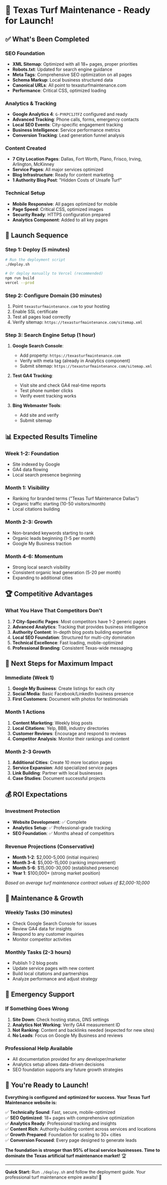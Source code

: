 # 🚀 Texas Turf Maintenance - Ready for Launch!

## ✅ What's Been Completed

### **SEO Foundation**
- **XML Sitemap**: Optimized with all 18+ pages, proper priorities
- **Robots.txt**: Updated for search engine guidance  
- **Meta Tags**: Comprehensive SEO optimization on all pages
- **Schema Markup**: Local business structured data
- **Canonical URLs**: All point to texasturfmaintenance.com
- **Performance**: Critical CSS, optimized loading

### **Analytics & Tracking**
- **Google Analytics 4**: `G-PYKPC1JTFZ` configured and ready
- **Advanced Tracking**: Phone calls, forms, emergency contacts
- **Local SEO Events**: City-specific engagement tracking
- **Business Intelligence**: Service performance metrics
- **Conversion Tracking**: Lead generation funnel analysis

### **Content Created**
- **7 City Location Pages**: Dallas, Fort Worth, Plano, Frisco, Irving, Arlington, McKinney
- **Service Pages**: All major services optimized
- **Blog Infrastructure**: Ready for content marketing
- **1 Authority Blog Post**: "Hidden Costs of Unsafe Turf"

### **Technical Setup**
- **Mobile Responsive**: All pages optimized for mobile
- **Page Speed**: Critical CSS, optimized images
- **Security Ready**: HTTPS configuration prepared
- **Analytics Component**: Added to all key pages

## 🎯 Launch Sequence

### **Step 1: Deploy (5 minutes)**
```bash
# Run the deployment script
./deploy.sh

# Or deploy manually to Vercel (recommended)
npm run build
vercel --prod
```

### **Step 2: Configure Domain (30 minutes)**
1. Point `texasturfmaintenance.com` to your hosting
2. Enable SSL certificate
3. Test all pages load correctly
4. Verify sitemap: `https://texasturfmaintenance.com/sitemap.xml`

### **Step 3: Search Engine Setup (1 hour)**
1. **Google Search Console**:
   - Add property: `https://texasturfmaintenance.com`  
   - Verify with meta tag (already in Analytics component)
   - Submit sitemap: `https://texasturfmaintenance.com/sitemap.xml`

2. **Test GA4 Tracking**:
   - Visit site and check GA4 real-time reports
   - Test phone number clicks
   - Verify event tracking works

3. **Bing Webmaster Tools**:
   - Add site and verify
   - Submit sitemap

## 📊 Expected Results Timeline

### **Week 1-2: Foundation**
- Site indexed by Google
- GA4 data flowing
- Local search presence beginning

### **Month 1: Visibility** 
- Ranking for branded terms ("Texas Turf Maintenance Dallas")
- Organic traffic starting (10-50 visitors/month)
- Local citations building

### **Month 2-3: Growth**
- Non-branded keywords starting to rank
- Organic leads beginning (1-5 per month)  
- Google My Business traction

### **Month 4-6: Momentum**
- Strong local search visibility
- Consistent organic lead generation (5-20 per month)
- Expanding to additional cities

## 🏆 Competitive Advantages

### **What You Have That Competitors Don't**
1. **7 City-Specific Pages**: Most competitors have 1-2 generic pages
2. **Advanced Analytics**: Tracking that provides business intelligence
3. **Authority Content**: In-depth blog posts building expertise
4. **Local SEO Foundation**: Structured for multi-city domination
5. **Technical Excellence**: Fast loading, mobile-optimized
6. **Professional Branding**: Consistent Texas-wide messaging

## 🎯 Next Steps for Maximum Impact

### **Immediate (Week 1)**
1. **Google My Business**: Create listings for each city
2. **Social Media**: Basic Facebook/LinkedIn business presence  
3. **First Customers**: Document with photos for testimonials

### **Month 1 Actions**
1. **Content Marketing**: Weekly blog posts
2. **Local Citations**: Yelp, BBB, industry directories
3. **Customer Reviews**: Encourage and respond to reviews
4. **Competitor Analysis**: Monitor their rankings and content

### **Month 2-3 Growth**
1. **Additional Cities**: Create 10 more location pages
2. **Service Expansion**: Add specialized service pages
3. **Link Building**: Partner with local businesses
4. **Case Studies**: Document successful projects

## 💰 ROI Expectations

### **Investment Protection**
- **Website Development**: ✅ Complete
- **Analytics Setup**: ✅ Professional-grade tracking
- **SEO Foundation**: ✅ Months ahead of competitors

### **Revenue Projections** (Conservative)
- **Month 1-2**: $2,000-5,000 (initial inquiries)
- **Month 3-4**: $5,000-15,000 (ranking improvement)
- **Month 5-6**: $15,000-30,000 (established presence)
- **Year 1**: $100,000+ (strong market position)

*Based on average turf maintenance contract values of $2,000-10,000*

## 🔧 Maintenance & Growth

### **Weekly Tasks (30 minutes)**
- Check Google Search Console for issues
- Review GA4 data for insights  
- Respond to any customer inquiries
- Monitor competitor activities

### **Monthly Tasks (2-3 hours)**
- Publish 1-2 blog posts
- Update service pages with new content
- Build local citations and partnerships
- Analyze performance and adjust strategy

## 🚨 Emergency Support

### **If Something Goes Wrong**
1. **Site Down**: Check hosting status, DNS settings
2. **Analytics Not Working**: Verify GA4 measurement ID
3. **Not Ranking**: Content and backlinks needed (expected for new sites)
4. **No Leads**: Focus on Google My Business and reviews

### **Professional Help Available**
- All documentation provided for any developer/marketer
- Analytics setup allows data-driven decisions
- SEO foundation supports any future growth strategies

## 🎉 You're Ready to Launch!

**Everything is configured and optimized for success. Your Texas Turf Maintenance website is:**

✅ **Technically Sound**: Fast, secure, mobile-optimized  
✅ **SEO Optimized**: 18+ pages with comprehensive optimization  
✅ **Analytics Ready**: Professional tracking and insights  
✅ **Content Rich**: Authority-building content across services and locations  
✅ **Growth Prepared**: Foundation for scaling to 30+ cities  
✅ **Conversion Focused**: Every page designed to generate leads  

**The foundation is stronger than 95% of local service businesses. Time to dominate the Texas artificial turf maintenance market!** 🏆

---

**Quick Start:** Run `./deploy.sh` and follow the deployment guide. Your professional turf maintenance empire awaits! 🚀
